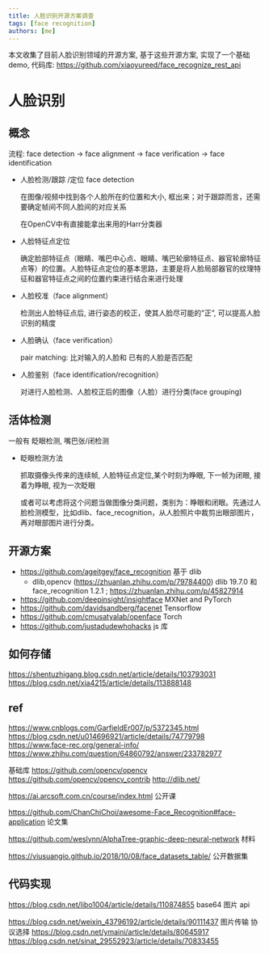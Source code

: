 ```yaml
---
title: 人脸识别开源方案调查
tags: [face recognition]
authors: [me]
---
```


本文收集了目前人脸识别领域的开源方案, 基于这些开源方案, 实现了一个基础 demo, 代码库: https://github.com/xiaoyureed/face_recognize_rest_api

<!-- truncate -->

# 人脸识别

## 概念

流程: face detection -> face alignment -> face verification -> face identification


- 人脸检测/跟踪 /定位 face detection

  在图像/视频中找到各个人脸所在的位置和大小, 框出来；对于跟踪而言，还需要确定帧间不同人脸间的对应关系

  在OpenCV中有直接能拿出来用的Harr分类器

- 人脸特征点定位 

  确定脸部特征点（眼睛、嘴巴中心点、眼睛、嘴巴轮廓特征点、器官轮廓特征点等）的位置。人脸特征点定位的基本思路，主要是将人脸局部器官的纹理特征和器官特征点之间的位置约束进行结合来进行处理

- 人脸校准（face alignment）

  检测出人脸特征点后, 进行姿态的校正，使其人脸尽可能的”正”, 可以提高人脸识别的精度

- 人脸确认（face verification）

  pair matching: 比对输入的人脸和 已有的人脸是否匹配

- 人脸鉴别（face identification/recognition）

  对进行人脸检测、人脸校正后的图像（人脸）进行分类(face grouping)


## 活体检测

一般有 眨眼检测, 嘴巴张/闭检测

- 眨眼检测方法

  抓取摄像头传来的连续帧, 人脸特征点定位,某个时刻为睁眼, 下一帧为闭眼, 接着为睁眼, 视为一次眨眼

  或者可以考虑将这个问题当做图像分类问题，类别为：睁眼和闭眼。先通过人脸检测模型，比如dlib、face_recognition，从人脸照片中裁剪出眼部图片，再对眼部图片进行分类。


## 开源方案

- https://github.com/ageitgey/face_recognition  基于 dlib
  - dlib,opencv (https://zhuanlan.zhihu.com/p/79784400) dlib 19.7.0 和face_recognition 1.2.1 ; https://zhuanlan.zhihu.com/p/45827914
- https://github.com/deepinsight/insightface MXNet and PyTorch
- https://github.com/davidsandberg/facenet Tensorflow
- https://github.com/cmusatyalab/openface Torch
- https://github.com/justadudewhohacks js 库

## 如何存储


https://shentuzhigang.blog.csdn.net/article/details/103793031
https://blog.csdn.net/xia4215/article/details/113888148

## ref

https://www.cnblogs.com/GarfieldEr007/p/5372345.html
https://blog.csdn.net/u014696921/article/details/74779798
https://www.face-rec.org/general-info/
https://www.zhihu.com/question/64860792/answer/233782977

基础库
https://github.com/opencv/opencv
https://github.com/opencv/opencv_contrib
http://dlib.net/


https://ai.arcsoft.com.cn/course/index.html 公开课

https://github.com/ChanChiChoi/awesome-Face_Recognition#face-application 论文集

https://github.com/weslynn/AlphaTree-graphic-deep-neural-network 材料

https://viusuangio.github.io/2018/10/08/face_datasets_table/ 公开数据集


## 代码实现

https://blog.csdn.net/libo1004/article/details/110874855 base64 图片 api

https://blog.csdn.net/weixin_43796192/article/details/90111437 图片传输 协议选择 
https://blog.csdn.net/ymaini/article/details/80645917
https://blog.csdn.net/sinat_29552923/article/details/70833455